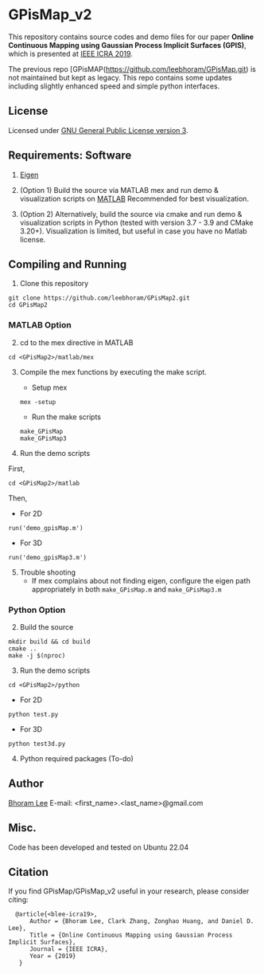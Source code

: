 # GPisMap_v2 

This repository contains source codes and demo files for our paper **Online
Continuous Mapping using Gaussian Process Implicit Surfaces (GPIS)**, which is
presented at [IEEE ICRA 2019](https://www.icra2019.org/).

The previous repo [GPisMAP(https://github.com/leebhoram/GPisMap.git) is not maintained but kept as legacy. 
This repo contains some updates including slightly enhanced speed and simple python interfaces.
 
## License

Licensed under [GNU General Public License version 3](https://www.gnu.org/licenses/gpl-3.0.html).

## Requirements: Software

1. [Eigen](http://eigen.tuxfamily.org/)

2. (Option 1) Build the source via MATLAB mex and run demo & visualization scripts on [MATLAB](https://www.mathworks.com/products/matlab.html)
    Recommended for best visualization. 

3. (Option 2) Alternatively, build the source via cmake and run demo & visualization scripts in Python (tested with version 3.7 - 3.9 and CMake 3.20+).
    Visualization is limited, but useful in case you have no Matlab license.

## Compiling and Running

1. Clone this repository
```
git clone https://github.com/leebhoram/GPisMap2.git
cd GPisMap2
```

### MATLAB Option 

2. cd to the mex directive in MATLAB
```
cd <GPisMap2>/matlab/mex
```

3. Compile the mex functions by executing the make script.
    * Setup mex 
    ```
    mex -setup
    ```
    * Run the make scripts
    ```
    make_GPisMap
    make_GPisMap3
    ```

4. Run the demo scripts

First, 
```
cd <GPisMap2>/matlab
```
Then,

 * For 2D
 ```
 run('demo_gpisMap.m')
 ```

* For 3D 
```
run('demo_gpisMap3.m')
```

5. Trouble shooting
    * If mex complains about not finding eigen, configure the eigen path appropriately
        in both `make_GPisMap.m` and `make_GPisMap3.m`

### Python Option

2. Build the source
```
mkdir build && cd build
cmake ..
make -j $(nproc)
```

3. Run the demo scripts 
```
cd <GPisMap2>/python
```
   * For 2D 
   ```
   python test.py
   ```
   * For 3D 
   ```
   python test3d.py 
   ```
4. Python required packages (To-do)

## Author

[Bhoram Lee](https://github.com/leebhoram) E-mail: <first_name>.<last_name>@gmail.com

## Misc.

Code has been developed and tested on Ubuntu 22.04 

## Citation
 
If you find GPisMap/GPisMap_v2 useful in your research, please consider citing:
```
  @article{<blee-icra19>,
      Author = {Bhoram Lee, Clark Zhang, Zonghao Huang, and Daniel D. Lee},
      Title = {Online Continuous Mapping using Gaussian Process Implicit Surfaces},
      Journal = {IEEE ICRA},
      Year = {2019}
   }    
```
